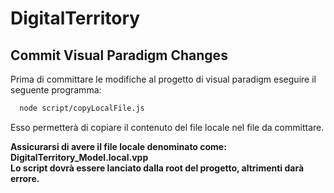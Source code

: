 # DigitalTerritory

## Commit Visual Paradigm Changes

Prima di committare le modifiche al progetto di visual paradigm eseguire il seguente programma:

```bash
  node script/copyLocalFile.js
```
Esso permetterà di copiare il contenuto del file locale nel file da committare.

**Assicurarsi di avere il file locale denominato come: DigitalTerritory_Model.local.vpp  
Lo script dovrà essere lanciato dalla root del progetto, altrimenti darà errore.**